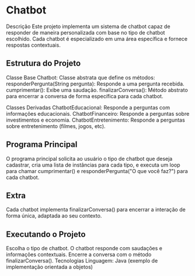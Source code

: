 # Chatbot

Descrição
Este projeto implementa um sistema de chatbot capaz de responder de maneira personalizada com base no tipo de chatbot escolhido. Cada chatbot é especializado em uma área específica e fornece respostas contextuais.

## Estrutura do Projeto

Classe Base
Chatbot: Classe abstrata que define os métodos:
responderPergunta(String pergunta): Responde a uma pergunta recebida.
cumprimentar(): Exibe uma saudação.
finalizarConversa(): Método abstrato para encerrar a conversa de forma específica para cada chatbot.

Classes Derivadas
ChatbotEducacional: Responde a perguntas com informações educacionais.
ChatbotFinanceiro: Responde a perguntas sobre investimentos e economia.
ChatbotEntretenimento: Responde a perguntas sobre entretenimento (filmes, jogos, etc).

## Programa Principal
O programa principal solicita ao usuário o tipo de chatbot que deseja cadastrar, cria uma lista de instâncias para cada tipo, e executa um loop para chamar cumprimentar() e responderPergunta("O que você faz?") para cada chatbot.

## Extra
Cada chatbot implementa finalizarConversa() para encerrar a interação de forma única, adaptada ao seu contexto.

## Executando o Projeto
Escolha o tipo de chatbot.
O chatbot responde com saudações e informações contextuais.
Encerre a conversa com o método finalizarConversa().
Tecnologias
Linguagem: Java (exemplo de implementação orientada a objetos)
